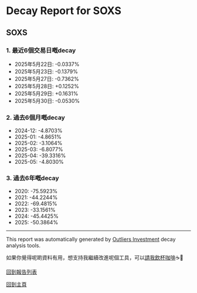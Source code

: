 # Decay Report for SOXS

## SOXS

### 1. 最近6個交易日嘅decay

- 2025年5月22日: -0.0337%
- 2025年5月23日: -0.1379%
- 2025年5月27日: -0.7362%
- 2025年5月28日: +0.1252%
- 2025年5月29日: +0.1631%
- 2025年5月30日: -0.0530%

### 2. 過去6個月嘅decay

- 2024-12: -4.8703%
- 2025-01: -4.8651%
- 2025-02: -3.1064%
- 2025-03: -6.8077%
- 2025-04: -39.3316%
- 2025-05: -4.8030%

### 3. 過去6年嘅decay

- 2020: -75.5923%
- 2021: -44.2244%
- 2022: -69.4815%
- 2023: -33.1561%
- 2024: -45.4425%
- 2025: -50.3864%

------------------------------
This report was automatically generated by [Outliers Investment](https://outliersecon.github.io/Outliers-Investment/) decay analysis tools.

如果你覺得呢啲資料有用，想支持我繼續改進呢個工具，可以[請我飲杯咖啡](https://buymeacoffee.com/outliersecon)☕🙏

[回到報告列表](https://outliersecon.github.io/Outliers-Investment/reports/reports_public)

[回到主頁](https://outliersecon.github.io/Outliers-Investment/)